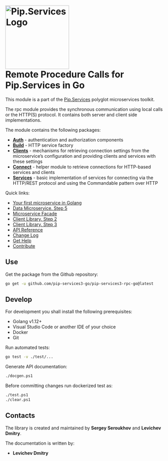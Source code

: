# <img src="https://uploads-ssl.webflow.com/5ea5d3315186cf5ec60c3ee4/5edf1c94ce4c859f2b188094_logo.svg" alt="Pip.Services Logo" width="200"> <br/> Remote Procedure Calls for Pip.Services in Go

This module is a part of the [Pip.Services](http://pipservices.org) polyglot microservices toolkit.

The rpc module provides the synchronous communication using local calls or the HTTP(S) protocol. It contains both server and client side implementations.

The module contains the following packages:
- [**Auth**](https://godoc.org/github.com/pip-services3-go/pip-services3-rpc-go/auth) - authentication and authorization components
- [**Build**](https://godoc.org/github.com/pip-services3-go/pip-services3-rpc-go/build) - HTTP service factory
- [**Clients**](https://godoc.org/github.com/pip-services3-go/pip-services3-rpc-go/clients) - mechanisms for retrieving connection settings from the microservice’s configuration and providing clients and services with these settings
- [**Connect**](https://godoc.org/github.com/pip-services3-go/pip-services3-rpc-go/connect) - helper module to retrieve connections for HTTP-based services and clients
- [**Services**](https://godoc.org/github.com/pip-services3-go/pip-services3-rpc-go/services) - basic implementation of services for connecting via the HTTP/REST protocol and using the Commandable pattern over HTTP

<a name="links"></a> Quick links:

* [Your first microservice in Golang](https://www.pipservices.org/docs/quickstart/golang) 
* [Data Microservice. Step 5](https://www.pipservices.org/docs/tutorials/data-microservice/service)
* [Microservice Facade](https://www.pipservices.org/docs/tutorials/microservice-facade/microservice-facade-main) 
* [Client Library. Step 2](https://www.pipservices.org/docs/tutorials/client-lib/direct-client)
* [Client Library. Step 3](https://www.pipservices.org/docs/tutorials/client-lib/http-client)
* [API Reference](https://godoc.org/github.com/pip-services3-go/pip-services3-rpc-go/)
* [Change Log](CHANGELOG.md)
* [Get Help](https://www.pipservices.org/community/help)
* [Contribute](https://www.pipservices.org/community/contribute)


## Use

Get the package from the Github repository:
```bash
go get -u github.com/pip-services3-go/pip-services3-rpc-go@latest
```

## Develop

For development you shall install the following prerequisites:
* Golang v1.12+
* Visual Studio Code or another IDE of your choice
* Docker
* Git

Run automated tests:
```bash
go test -v ./test/...
```

Generate API documentation:
```bash
./docgen.ps1
```

Before committing changes run dockerized test as:
```bash
./test.ps1
./clear.ps1
```

## Contacts

The library is created and maintained by **Sergey Seroukhov** and **Levichev Dmitry**.

The documentation is written by:
- **Levichev Dmitry**